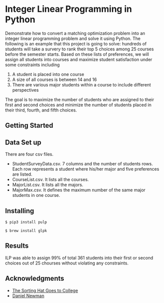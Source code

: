 # Integer Linear Programming in Python

Demonstrate how to convert a matching optimization problem into an integer linear programming problem and solve it using Python. The following is an example that this project is going to solve: hundreds of students will take a survery to rank their top 5 choices among 25 courses before the semester starts. Based on these lists of preferences, we will assign all students into courses and maximize student satisfaction under some constraints including

1. A student is placed into one course
2. A size of all courses is between 14 and 16
3. There are various major students within a course to include different perspectives

The goal is to maximize the number of students who are assigned to their first and second choices and minimize the number of students placed in their third, fourth, and fifth choices.

## Getting Started

## Data Set up

There are four csv files.  
* StudentSurveyData.csv. 7 columns and the number of students rows. Each row represents a student where his/her major and five preferences are listed.
* CourseList.csv. It lists all the courses.
* MajorList.csv. It lists all the majors.
* MajorMax.csv. It defines the maximum number of the same major students in one course.

## Installing


```
$ pip3 install pulp
```

```
$ brew install glpk
```

## Results
ILP was able to assign 99% of total 361 students into their first or second choices out of 25 chourses without violating any constraints.

## Acknowledgments

* [The Sorting Hat Goes to College](https://www.tandfonline.com/doi/abs/10.4169/math.mag.87.4.243)
* [Daniel Newman](https://www.dtnewman.com/index.html)
